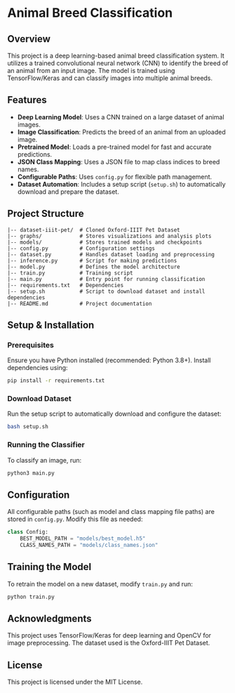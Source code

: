 # Animal Breed Classification

## Overview
This project is a deep learning-based animal breed classification system. It utilizes a trained convolutional neural network (CNN) to identify the breed of an animal from an input image. The model is trained using TensorFlow/Keras and can classify images into multiple animal breeds.

## Features
- **Deep Learning Model**: Uses a CNN trained on a large dataset of animal images.
- **Image Classification**: Predicts the breed of an animal from an uploaded image.
- **Pretrained Model**: Loads a pre-trained model for fast and accurate predictions.
- **JSON Class Mapping**: Uses a JSON file to map class indices to breed names.
- **Configurable Paths**: Uses `config.py` for flexible path management.
- **Dataset Automation**: Includes a setup script (`setup.sh`) to automatically download and prepare the dataset.

## Project Structure
```
|-- dataset-iiit-pet/  # Cloned Oxford-IIIT Pet Dataset
|-- graphs/            # Stores visualizations and analysis plots
|-- models/            # Stores trained models and checkpoints
|-- config.py          # Configuration settings
|-- dataset.py         # Handles dataset loading and preprocessing
|-- inference.py       # Script for making predictions
|-- model.py           # Defines the model architecture
|-- train.py           # Training script
|-- main.py            # Entry point for running classification
|-- requirements.txt   # Dependencies
|-- setup.sh           # Script to download dataset and install dependencies
|-- README.md          # Project documentation
```

## Setup & Installation
### Prerequisites
Ensure you have Python installed (recommended: Python 3.8+). Install dependencies using:
```bash
pip install -r requirements.txt
```

### Download Dataset
Run the setup script to automatically download and configure the dataset:
```bash
bash setup.sh
```

### Running the Classifier
To classify an image, run:
```bash
python3 main.py
```

## Configuration
All configurable paths (such as model and class mapping file paths) are stored in `config.py`. Modify this file as needed:
```python
class Config:
    BEST_MODEL_PATH = "models/best_model.h5"
    CLASS_NAMES_PATH = "models/class_names.json"
```

## Training the Model
To retrain the model on a new dataset, modify `train.py` and run:
```bash
python train.py
```

## Acknowledgments
This project uses TensorFlow/Keras for deep learning and OpenCV for image preprocessing. The dataset used is the Oxford-IIIT Pet Dataset.

## License
This project is licensed under the MIT License.


